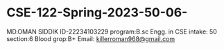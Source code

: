 # CSE-122-Spring-2023-50-06-
MD.OMAN SIDDIK
ID-22234103229
program:B.sc Engg. in CSE
intake: 50
section:6
Blood grop:B+
Email: killerroman968@gmail.com

